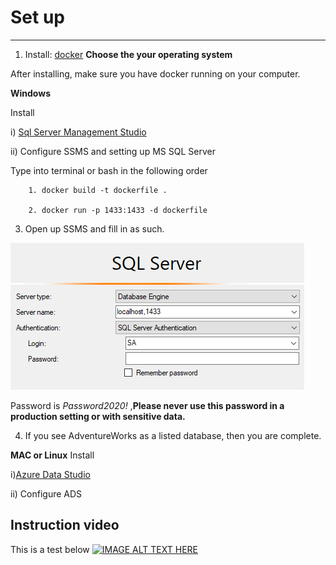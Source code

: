 # Set up 
---

1. Install: [docker](https://docs.docker.com/engine/install/) **Choose the your operating system** 

After installing, make sure you have docker running on your computer.

**Windows**

Install

   i) [Sql Server Management Studio](https://docs.microsoft.com/en-us/sql/ssms/download-sql-server-management-studio-ssms?view=sql-server-ver15)
    
   ii) Configure SSMS and setting up MS SQL Server
   
   Type into terminal or bash in the following order
   
        1. docker build -t dockerfile .
        
        2. docker run -p 1433:1433 -d dockerfile
        
   3. Open up SSMS and fill in as such. 
        
  ![](https://github.com/Juan-Zambrano/MSSQL_Example/blob/master/Lesson/Introduction/Resource/image.png)
            
  Password is *Password2020!* ,**Please never use this password in a production setting or with sensitive data.**
    
   4. If you see AdventureWorks as a listed database, then you are complete.
         
         
**MAC or Linux**
Install

   i)[Azure Data Studio](https://www.youtube.com/watch?v=04XTRrSJic8&t=453s)

   ii) Configure ADS
        


## Instruction video
This is a test below
[![IMAGE ALT TEXT HERE](https://i.ytimg.com/vi/04XTRrSJic8/hqdefault.jpg?sqp=-oaymwEZCPYBEIoBSFXyq4qpAwsIARUAAIhCGAFwAQ==&rs=AOn4CLAaZqogNWXpLcWG_azhOUgkTaeWNQ)](https://www.youtube.com/watch?v=04XTRrSJic8)
